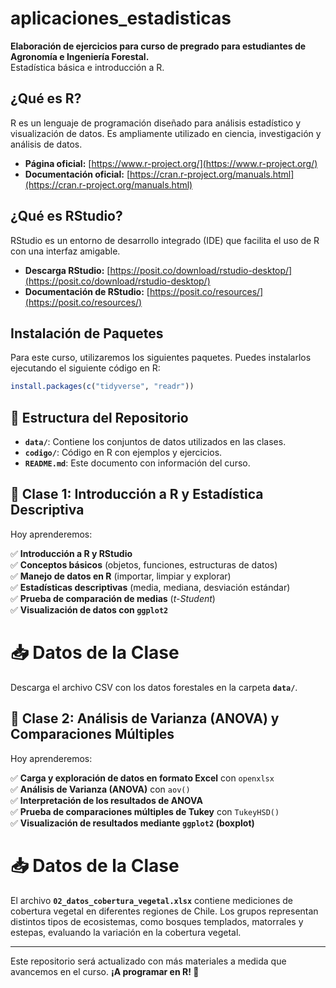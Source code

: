 # aplicaciones_estadisticas

**Elaboración de ejercicios para curso de pregrado para estudiantes de Agronomía e Ingeniería Forestal.**  
Estadística básica e introducción a R.

## ¿Qué es R?

R es un lenguaje de programación diseñado para análisis estadístico y visualización de datos. Es ampliamente utilizado en ciencia, investigación y análisis de datos.

- **Página oficial:** [https://www.r-project.org/](https://www.r-project.org/)
- **Documentación oficial:** [https://cran.r-project.org/manuals.html](https://cran.r-project.org/manuals.html)

## ¿Qué es RStudio?

RStudio es un entorno de desarrollo integrado (IDE) que facilita el uso de R con una interfaz amigable.

- **Descarga RStudio:** [https://posit.co/download/rstudio-desktop/](https://posit.co/download/rstudio-desktop/)
- **Documentación de RStudio:** [https://posit.co/resources/](https://posit.co/resources/)

## **Instalación de Paquetes**  

Para este curso, utilizaremos los siguientes paquetes. Puedes instalarlos ejecutando el siguiente código en R:

```r
install.packages(c("tidyverse", "readr"))
```

## 📂 Estructura del Repositorio

- **`data/`**: Contiene los conjuntos de datos utilizados en las clases.
- **`codigo/`**: Código en R con ejemplos y ejercicios.
- **`README.md`**: Este documento con información del curso.

## 📅 Clase 1: Introducción a R y Estadística Descriptiva

Hoy aprenderemos:

✅ **Introducción a R y RStudio**  
✅ **Conceptos básicos** (objetos, funciones, estructuras de datos)  
✅ **Manejo de datos en R** (importar, limpiar y explorar)  
✅ **Estadísticas descriptivas** (media, mediana, desviación estándar)  
✅ **Prueba de comparación de medias** (*t-Student*)  
✅ **Visualización de datos con `ggplot2`**  

# 📥 Datos de la Clase

Descarga el archivo CSV con los datos forestales en la carpeta **`data/`**.

## 📅 Clase 2: Análisis de Varianza (ANOVA) y Comparaciones Múltiples

Hoy aprenderemos:

✅ **Carga y exploración de datos en formato Excel** con `openxlsx`  
✅ **Análisis de Varianza (ANOVA)** con `aov()`  
✅ **Interpretación de los resultados de ANOVA**  
✅ **Prueba de comparaciones múltiples de Tukey** con `TukeyHSD()`  
✅ **Visualización de resultados mediante `ggplot2` (boxplot)**  

# 📥 Datos de la Clase

El archivo **`02_datos_cobertura_vegetal.xlsx`** contiene mediciones de cobertura vegetal en diferentes regiones de Chile. 
Los grupos representan distintos tipos de ecosistemas, como bosques templados, matorrales y estepas, evaluando la variación en la cobertura vegetal.

---

Este repositorio será actualizado con más materiales a medida que avancemos en el curso. **¡A programar en R! 🚀**
